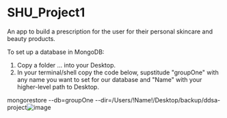 # SHU_Project1

An app to build a prescription for the user for their personal skincare and beauty products.

To set up a database in MongoDB:
1. Copy a folder ... into your Desktop.
2. In your terminal/shell copy the code below, supstitude "groupOne" with any name you want to set for our database and "Name" with your higher-level path to Desktop. 

mongorestore --db=groupOne --dir=/Users/!Name!/Desktop/backup/ddsa-project![image](https://user-images.githubusercontent.com/47191914/109671577-1d1c2400-7b6c-11eb-8cd3-b89f2ef57b50.png)

